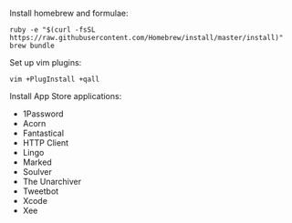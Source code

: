 Install homebrew and formulae:

    ruby -e "$(curl -fsSL https://raw.githubusercontent.com/Homebrew/install/master/install)"
    brew bundle

Set up vim plugins:

    vim +PlugInstall +qall

Install App Store applications:

* 1Password
* Acorn
* Fantastical
* HTTP Client
* Lingo
* Marked
* Soulver
* The Unarchiver
* Tweetbot
* Xcode
* Xee
